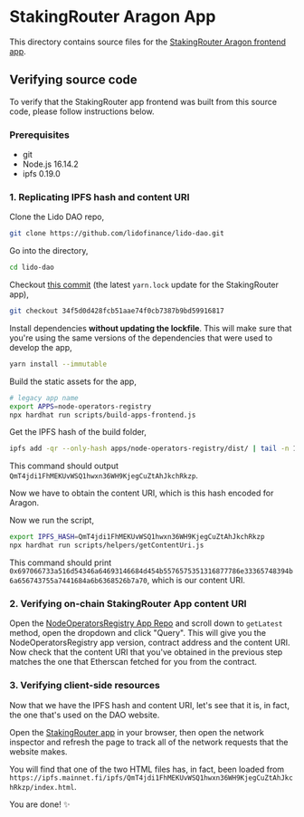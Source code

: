 # StakingRouter Aragon App

This directory contains source files for the [StakingRouter Aragon frontend app](https://mainnet.lido.fi/#/lido-dao/0x55032650b14df07b85bf18a3a3ec8e0af2e028d5/).

## Verifying source code

To verify that the StakingRouter app frontend was built from this source code, please follow instructions below.

### Prerequisites

- git
- Node.js 16.14.2
- ipfs 0.19.0

### 1. Replicating IPFS hash and content URI

Clone the Lido DAO repo,

```bash
git clone https://github.com/lidofinance/lido-dao.git
```

Go into the directory,

```bash
cd lido-dao
```

Checkout [this commit](https://github.com/lidofinance/lido-dao/commit/c3f680fc25d5ea48de69b65f4aff1f71723ef0e0) (the latest `yarn.lock` update for the StakingRouter app),

```bash
git checkout 34f5d0d428fcb51aae74f0cb7387b9bd59916817
```

Install dependencies **without updating the lockfile**. This will make sure that you're using the same versions of the dependencies that were used to develop the app,

```bash
yarn install --immutable
```

Build the static assets for the app,

```bash
# legacy app name
export APPS=node-operators-registry
npx hardhat run scripts/build-apps-frontend.js
```

Get the IPFS hash of the build folder,

```bash
ipfs add -qr --only-hash apps/node-operators-registry/dist/ | tail -n 1
```


This command should output `QmT4jdi1FhMEKUvWSQ1hwxn36WH9KjegCuZtAhJkchRkzp`.


Now we have to obtain the content URI, which is this hash encoded for Aragon.

Now we run the script,

```bash
export IPFS_HASH=QmT4jdi1FhMEKUvWSQ1hwxn36WH9KjegCuZtAhJkchRkzp
npx hardhat run scripts/helpers/getContentUri.js
```

This command should print `0x697066733a516d54346a64693146684d454b5576575351316877786e33365748394b6a656743755a7441684a6b6368526b7a70`, which is our content URI.

### 2. Verifying on-chain StakingRouter App content URI

Open the [NodeOperatorsRegistry App Repo](https://etherscan.io/address/0x0D97E876ad14DB2b183CFeEB8aa1A5C788eB1831#readProxyContract) and scroll down to `getLatest` method, open the dropdown and click "Query". This will give you the NodeOperatorsRegistry app version, contract address and the content URI. Now check that the content URI that you've obtained in the previous step matches the one that Etherscan fetched for you from the contract.  

### 3. Verifying client-side resources

Now that we have the IPFS hash and content URI, let's see that it is, in fact, the one that's used on the DAO website.

Open the [StakingRouter app](https://mainnet.lido.fi/#/lido-dao/0x55032650b14df07b85bf18a3a3ec8e0af2e028d5/) in your browser, then open the network inspector and refresh the page to track all of the network requests that the website makes.

You will find that one of the two HTML files has, in fact, been loaded from `https://ipfs.mainnet.fi/ipfs/QmT4jdi1FhMEKUvWSQ1hwxn36WH9KjegCuZtAhJkchRkzp/index.html`.

You are done! ✨
